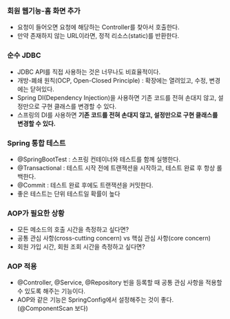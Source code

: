 ### 회원 웹기능-홈 화면 추가

- 요청이 들어오면 요청에 해당하는 Controller를 찾아서 호출한다.
- 만약 존재하지 않는 URL이라면, 정적 리소스(static)를 반환한다.

### 순수 JDBC
- JDBC API를 직접 사용하는 것은 너무나도 비효율적이다.
- 개방-폐쇄 원칙(OCP, Open-Closed Principle) : 확장에는 열려있고, 수정, 변경에는 닫혀있다.
- Spring DI(Dependency Injection)을 사용하면 기존 코드를 전혀 손대지 않고, 설정만으로 구현 클래스를 변경할 수 있다.
- 스프링의 DI를 사용하면 **기존 코드를 전혀 손대지 않고, 설정만으로 구현 클래스를 변경할 수 있다.**

### Spring 통합 테스트
- @SpringBootTest : 스프링 컨테이너와 테스트를 함께 실행한다.
- @Transactional : 테스트 시작 전에 트랜잭션을 시작하고, 테스트 완료 후 항상 롤백한다.
- @Commit : 테스트 완료 후에도 트랜잭션을 커밋한다.
- 좋은 테스트는 단위 테스트일 확률이 높다

### AOP가 필요한 상황
- 모든 메소드의 호출 시간을 측정하고 싶다면?
- 공통 관심 사항(cross-cutting concern) vs 핵심 관심 사항(core concern)
- 회원 가입 시간, 회원 조회 시간을 측정하고 싶다면?

### AOP 적용
- @Controller, @Service, @Repository 빈을 등록할 때 공통 관심 사항을 적용할 수 있도록 해주는 기능이다.
- AOP와 같은 기능은 SpringConfig에서 설정해주는 것이 좋다.(@ComponentScan 보다)
